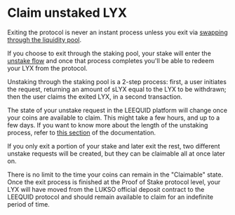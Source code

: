 # Claim unstaked LYX

Exiting the protocol is never an instant process unless you exit via [swapping through the liquidity pool](../swapping/slyx-for-lyx-an-instant-alternative-to-exiting.md).

If you choose to exit through the staking pool, your stake will enter the [unstake flow](../exiting-the-protocol/option-2-unstaking-through-the-staking-pool.md) and once that process completes you'll be able to redeem your LYX from the protocol.&#x20;

Unstaking through the staking pool is a 2-step process: first, a user initiates the request, returning an amount of sLYX equal to the LYX to be withdrawn; then the user claims the exited LYX, in a second transaction.

The state of your unstake request in the LEEQUID platform will change once your coins are available to claim. This might take a few hours, and up to a few days. If you want to know more about the length of the unstaking process, refer to [this section](../exiting-the-protocol/potential-wait-times-while-unstaking.md) of the documentation.

If you only exit a portion of your stake and later exit the rest, two different unstake requests will be created, but they can be claimable all at once later on.

There is no limit to the time your coins can remain in the "Claimable" state. Once the exit process is finished at the Proof of Stake protocol level, your LYX will have moved from the LUKSO official deposit contract to the LEEQUID protocol and should remain available to claim for an indefinite period of time.&#x20;
